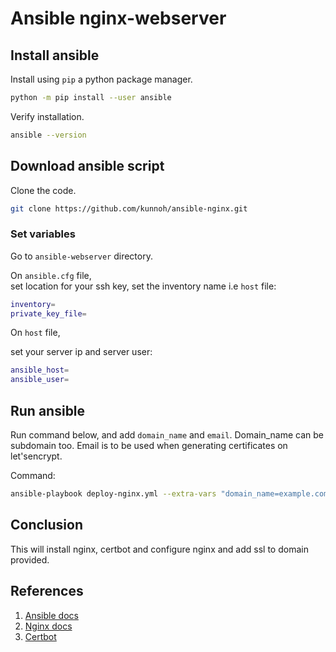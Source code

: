 # Ansible nginx-webserver

## Install ansible
Install using `pip` a python package manager.
```sh
python -m pip install --user ansible
```

Verify installation.
```sh
ansible --version
```


## Download ansible script

Clone the code. 

```sh
git clone https://github.com/kunnoh/ansible-nginx.git
```


### Set variables
Go to `ansible-webserver` directory. 

On `ansible.cfg` file,  
set location for your ssh key, 
set the inventory name i.e `host` file:  

```sh
inventory=
private_key_file=
```

On `host` file,

set your server ip and server user:

```sh
ansible_host=
ansible_user=
```


## Run ansible

Run command below, and add `domain_name` and `email`. 
Domain_name can be subdomain too. 
Email is to be used when generating certificates on let'sencrypt. 

Command:

```sh
ansible-playbook deploy-nginx.yml --extra-vars "domain_name=example.com email=your-email@example.com"
```


## Conclusion
This will install nginx, certbot and configure nginx and add ssl to domain provided.


## References
1. [Ansible docs](https://docs.ansible.com/ansible-core/2.17/getting_started/index.html)
2. [Nginx docs](https://nginx.org/en/docs/)
3. [Certbot](https://eff-certbot.readthedocs.io/en/latest/)
